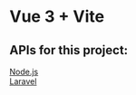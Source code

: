 # Vue 3 + Vite
## APIs for this project:
<a href="">Node.js</a><br>
<a href="https://github.com/imtelligent9190/PHP-Laravel-projects/tree/main/todo-API">Laravel</a>
